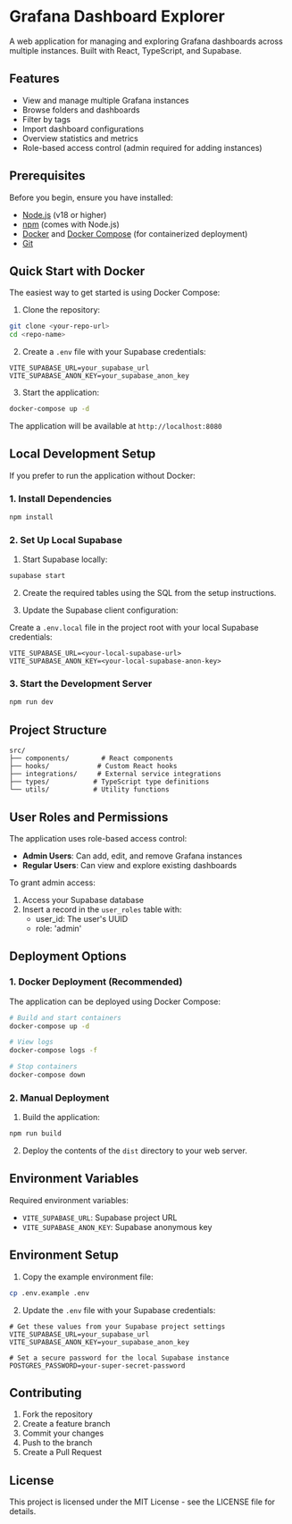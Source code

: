 # Grafana Dashboard Explorer

A web application for managing and exploring Grafana dashboards across multiple instances. Built with React, TypeScript, and Supabase.

## Features

- View and manage multiple Grafana instances
- Browse folders and dashboards
- Filter by tags
- Import dashboard configurations
- Overview statistics and metrics
- Role-based access control (admin required for adding instances)

## Prerequisites

Before you begin, ensure you have installed:

- [Node.js](https://nodejs.org/) (v18 or higher)
- [npm](https://www.npmjs.com/) (comes with Node.js)
- [Docker](https://www.docker.com/) and [Docker Compose](https://docs.docker.com/compose/) (for containerized deployment)
- [Git](https://git-scm.com/)

## Quick Start with Docker

The easiest way to get started is using Docker Compose:

1. Clone the repository:
```bash
git clone <your-repo-url>
cd <repo-name>
```

2. Create a `.env` file with your Supabase credentials:
```env
VITE_SUPABASE_URL=your_supabase_url
VITE_SUPABASE_ANON_KEY=your_supabase_anon_key
```

3. Start the application:
```bash
docker-compose up -d
```

The application will be available at `http://localhost:8080`

## Local Development Setup

If you prefer to run the application without Docker:

### 1. Install Dependencies

```bash
npm install
```

### 2. Set Up Local Supabase

1. Start Supabase locally:
```bash
supabase start
```

2. Create the required tables using the SQL from the setup instructions.

3. Update the Supabase client configuration:

Create a `.env.local` file in the project root with your local Supabase credentials:

```env
VITE_SUPABASE_URL=<your-local-supabase-url>
VITE_SUPABASE_ANON_KEY=<your-local-supabase-anon-key>
```

### 3. Start the Development Server

```bash
npm run dev
```

## Project Structure

```
src/
├── components/        # React components
├── hooks/            # Custom React hooks
├── integrations/     # External service integrations
├── types/           # TypeScript type definitions
└── utils/           # Utility functions
```

## User Roles and Permissions

The application uses role-based access control:

- **Admin Users**: Can add, edit, and remove Grafana instances
- **Regular Users**: Can view and explore existing dashboards

To grant admin access:
1. Access your Supabase database
2. Insert a record in the `user_roles` table with:
   - user_id: The user's UUID
   - role: 'admin'

## Deployment Options

### 1. Docker Deployment (Recommended)

The application can be deployed using Docker Compose:

```bash
# Build and start containers
docker-compose up -d

# View logs
docker-compose logs -f

# Stop containers
docker-compose down
```

### 2. Manual Deployment

1. Build the application:
```bash
npm run build
```

2. Deploy the contents of the `dist` directory to your web server.

## Environment Variables

Required environment variables:

- `VITE_SUPABASE_URL`: Supabase project URL
- `VITE_SUPABASE_ANON_KEY`: Supabase anonymous key

## Environment Setup

1. Copy the example environment file:
```bash
cp .env.example .env
```

2. Update the `.env` file with your Supabase credentials:
```env
# Get these values from your Supabase project settings
VITE_SUPABASE_URL=your_supabase_url
VITE_SUPABASE_ANON_KEY=your_supabase_anon_key

# Set a secure password for the local Supabase instance
POSTGRES_PASSWORD=your-super-secret-password
```

## Contributing

1. Fork the repository
2. Create a feature branch
3. Commit your changes
4. Push to the branch
5. Create a Pull Request

## License

This project is licensed under the MIT License - see the LICENSE file for details.